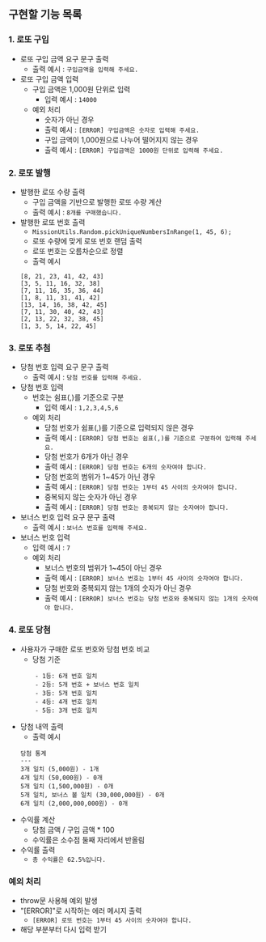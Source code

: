 ## 구현할 기능 목록

### 1. 로또 구입

- 로또 구입 금액 요구 문구 출력
  - 출력 예시 : `구입금액을 입력해 주세요.`
- 로또 구입 금액 입력
  - 구입 금액은 1,000원 단위로 입력
    - 입력 예시 : `14000`
  - 예외 처리
    - 숫자가 아닌 경우
    - 출력 예시 : `[ERROR] 구입금액은 숫자로 입력해 주세요.`
    - 구입 금액이 1,000원으로 나누어 떨어지지 않는 경우
    - 출력 예시 : `[ERROR] 구입금액은 1000원 단위로 입력해 주세요.`

### 2. 로또 발행

- 발행한 로또 수량 출력
  - 구입 금액을 기반으로 발행한 로또 수량 계산
  - 출력 예시 : `8개를 구매했습니다.`
- 발행한 로또 번호 출력
  - `MissionUtils.Random.pickUniqueNumbersInRange(1, 45, 6);`
  - 로또 수량에 맞게 로또 번호 랜덤 출력
  - 로또 번호는 오름차순으로 정렬
  - 출력 예시
  ```
  [8, 21, 23, 41, 42, 43]
  [3, 5, 11, 16, 32, 38]
  [7, 11, 16, 35, 36, 44]
  [1, 8, 11, 31, 41, 42]
  [13, 14, 16, 38, 42, 45]
  [7, 11, 30, 40, 42, 43]
  [2, 13, 22, 32, 38, 45]
  [1, 3, 5, 14, 22, 45]
  ```

### 3. 로또 추첨

- 당첨 번호 입력 요구 문구 출력
  - 출력 예시 : `당첨 번호를 입력해 주세요.`
- 당첨 번호 입력
  - 번호는 쉼표(,)를 기준으로 구분
    - 입력 예시 : `1,2,3,4,5,6`
  - 예외 처리
    - 당첨 번호가 쉼표(,)를 기준으로 입력되지 않은 경우
    - 출력 예시 : `[ERROR] 당첨 번호는 쉼표(,)를 기준으로 구분하여 입력해 주세요.`
    - 당첨 번호가 6개가 아닌 경우
    - 출력 예시 : `[ERROR] 당첨 번호는 6개의 숫자여야 합니다.`
    - 당첨 번호의 범위가 1~45가 아닌 경우
    - 출력 예시 : `[ERROR] 당첨 번호는 1부터 45 사이의 숫자여야 합니다.`
    - 중복되지 않는 숫자가 아닌 경우
    - 출력 예시 : `[ERROR] 당첨 번호는 중복되지 않는 숫자여야 합니다.`
- 보너스 번호 입력 요구 문구 출력
  - 출력 예시 : `보너스 번호를 입력해 주세요.`
- 보너스 번호 입력
  - 입력 예시 : `7`
  - 예외 처리
    - 보너스 번호의 범위가 1~45이 아닌 경우
    - 출력 예시 : `[ERROR] 보너스 번호는 1부터 45 사이의 숫자여야 합니다.`
    - 당첨 번호와 중복되지 않는 1개의 숫자가 아닌 경우
    - 출력 예시 : `[ERROR] 보너스 번호는 당첨 번호와 중복되지 않는 1개의 숫자여야 합니다.`

### 4. 로또 당첨

- 사용자가 구매한 로또 번호와 당첨 번호 비교
  - 당첨 기준
  ```
      - 1등: 6개 번호 일치
      - 2등: 5개 번호 + 보너스 번호 일치
      - 3등: 5개 번호 일치
      - 4등: 4개 번호 일치
      - 5등: 3개 번호 일치
  ```
- 당첨 내역 출력
  - 출력 예시
  ```
  당첨 통계
  ---
  3개 일치 (5,000원) - 1개
  4개 일치 (50,000원) - 0개
  5개 일치 (1,500,000원) - 0개
  5개 일치, 보너스 볼 일치 (30,000,000원) - 0개
  6개 일치 (2,000,000,000원) - 0개
  ```
- 수익률 계산
  - 당첨 금액 / 구입 금액 \* 100
  - 수익률은 소수점 둘째 자리에서 반올림
- 수익률 출력
  - `총 수익률은 62.5%입니다.`

### 예외 처리

- throw문 사용해 예외 발생
- "[ERROR]"로 시작하는 에러 메시지 출력
  - `[ERROR] 로또 번호는 1부터 45 사이의 숫자여야 합니다.`
- 해당 부분부터 다시 입력 받기
